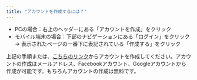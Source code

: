 ```yaml
---
title: "アカウントを作成するには？"
---
```

- PCの場合：右上のヘッダーにある「アカウントを作成」をクリック
- モバイル端末の場合：下部のナビゲーションにある「ログイン」をクリック → 表示されたページの一番下に表記されている「作成する」をクリック

上記の手順または、[こちらのリンク](/signup)からアカウントを作成してください。アカウントの作成はメールアドレス、Facebookアカウント、Googleアカウントから作成が可能です。もちろんアカウントの作成は無料です。
